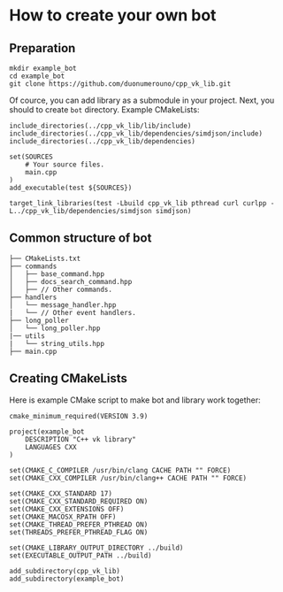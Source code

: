 # How to create your own bot

## Preparation
```
mkdir example_bot
cd example_bot
git clone https://github.com/duonumerouno/cpp_vk_lib.git
```

Of cource, you can add library as a submodule in your project.
Next, you should to create `bot` directory.
Example CMakeLists:
```
include_directories(../cpp_vk_lib/lib/include)
include_directories(../cpp_vk_lib/dependencies/simdjson/include)
include_directories(../cpp_vk_lib/dependencies)

set(SOURCES
    # Your source files.
    main.cpp
)
add_executable(test ${SOURCES})

target_link_libraries(test -Lbuild cpp_vk_lib pthread curl curlpp -L../cpp_vk_lib/dependencies/simdjson simdjson)
```

## Common structure of bot
```
├── CMakeLists.txt
├── commands
│   ├── base_command.hpp
│   ├── docs_search_command.hpp
│   ├── // Other commands.
├── handlers
│   └── message_handler.hpp
|   └── // Other event handlers.
├── long_poller
│   └── long_poller.hpp
|── utils
|   └── string_utils.hpp
├── main.cpp
```

## Creating CMakeLists
Here is example CMake script to make bot and library work together:
```
cmake_minimum_required(VERSION 3.9)

project(example_bot
    DESCRIPTION "C++ vk library"
    LANGUAGES CXX
)

set(CMAKE_C_COMPILER /usr/bin/clang CACHE PATH "" FORCE)
set(CMAKE_CXX_COMPILER /usr/bin/clang++ CACHE PATH "" FORCE)

set(CMAKE_CXX_STANDARD 17)
set(CMAKE_CXX_STANDARD_REQUIRED ON)
set(CMAKE_CXX_EXTENSIONS OFF)
set(CMAKE_MACOSX_RPATH OFF)
set(CMAKE_THREAD_PREFER_PTHREAD ON)
set(THREADS_PREFER_PTHREAD_FLAG ON)

set(CMAKE_LIBRARY_OUTPUT_DIRECTORY ../build)
set(EXECUTABLE_OUTPUT_PATH ../build)

add_subdirectory(cpp_vk_lib)
add_subdirectory(example_bot)
```

